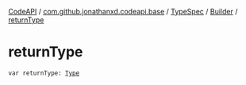 [CodeAPI](../../../index.md) / [com.github.jonathanxd.codeapi.base](../../index.md) / [TypeSpec](../index.md) / [Builder](index.md) / [returnType](.)

# returnType

`var returnType: `[`Type`](http://docs.oracle.com/javase/6/docs/api/java/lang/reflect/Type.html)